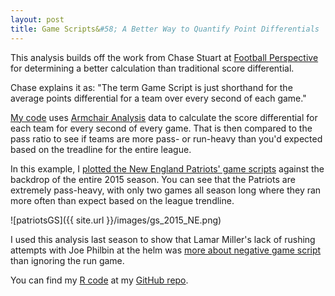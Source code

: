 ```yaml
---
layout: post
title: Game Scripts&#58; A Better Way to Quantify Point Differentials
---
```


This analysis builds off the work from Chase Stuart at [Football Perspective](http://www.footballperspective.com/) for determining a better calculation than traditional score differential. 

Chase explains it as:
    "The term Game Script is just shorthand for the average points differential for a team over every second of each game."
    
[My code](https://github.com/colekev/Game_Scripts/blob/master/Game%20Script%20Calc.R) uses [Armchair Analysis](http://www.armchairanalysis.com/) data to calculate the score differential for each team for every second of every game. That is then compared to the pass ratio to see if teams are more pass- or run-heavy than you'd expected based on the treadline for the entire league. 

In this example, I [plotted the New England Patriots' game scripts](https://github.com/colekev/Game_Scripts/blob/master/gs_2015_NE.png) against the backdrop of the entire 2015 season. You can see that the Patriots are extremely pass-heavy, with only two games all season long where they ran more often than expect based on the league trendline.

![patriotsGS]({{ site.url }}/images/gs_2015_NE.png)

I used this analysis last season to show that Lamar Miller's lack of rushing attempts with Joe Philbin at the helm was [more about negative game script](http://rotoviz.com/2015/10/dan-campbell-saved-lamar-millers-season/) than ignoring the run game.

You can find my [R code](https://github.com/colekev/Game_Scripts/blob/master/Game%20Script%20Calc.R) at my [GitHub repo](https://github.com/colekev/Game_Scripts).

